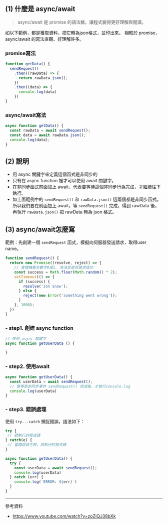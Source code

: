 ## (1) 什麼是 async/await

> async/await 是 promise 的語法糖，讓程式變得更好理解與閱讀。

如以下範例，都是獲取資料，把它轉為json格式，並印出來。
相較於 promise，async/await 的寫法直觀、好理解許多。

### promise寫法

```javascript
function getData() {
  sendRequest()
    .then((rawData) => {
      return rawData.json();
    })
    .then((data) => {
      console.log(data)
    })
}
```

### async/await寫法

```javascript
async function getData() {
  const rawData = await sendRequest();
  const data = await rawData.json();
  console.log(data);
}
```

## (2) 說明

- 用 async 關鍵字來定義這個函式是非同步的
- 只有在 async function 裡才可以使用 await 關鍵字。
- 在非同步函式前面加上 await，代表要等待這個非同步行為完成，才繼續往下執行。
- 如上面範例中的 `sendRequest()` 和 `rawData.json()` 這兩個都是非同步函式。所以我們要在前面加上 await，等 `sendRequest()` 完成，得到 rawData 後，再執行 `rawData.json()` 把 rawData 轉為 json 格式。

## (3) async/await怎麼寫

範例：先創建一個 `sendRequest` 函式，模擬向伺服器發送請求，取得user name。

```javascript
function sendRequest() {
  return new Promise((resolve, reject) => {
    // 會隨機產生數字0或1, 來決定是否請求成功
    const success = Math.floor(Math.random() * 2);
    setTimeout(() => {
      if (success) {
        resolve('Jon Snow');
      } else {
        reject(new Error('something went wrong'));
      }
    }, 1000);
  })
}
```

### - step1. 創建 async function

```javascript
// 使用 async 關鍵字
async function getUserData () {

}
```

### - step2. 使用await

```javascript
async function getUserData() {
  const userData = await sendRequest();
  // 會等到非同步事件 sendRequest() 完成後，才執行console.log
  console.log(userData)
}
```

### - step3. 錯誤處理

使用 `try...catch` 捕捉錯誤，語法如下：

```javascript
try {
 // 欲執行的程式碼
} catch(e) {
 // 當錯誤發生時，欲執行的程式碼
}
```

```javascript
async function getUserData() {
  try {
    const userData = await sendRequest();
    console.log(userData)
  } catch (err) {
    console.log(`ERROR: ${err}`)
  }
}
```

---

參考資料
- https://www.youtube.com/watch?v=zoZiQJ38bXk
